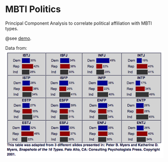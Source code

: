 # MBTI Politics

Principal Component Analysis to correlate political affiliation with MBTI types.

@see [demo](http://graphitfor.me/poc/mbti-politics/).

Data from:
![](https://github.com/benji/mbti-politics/blob/master/data_mbti_political_affiliation.png?raw=true)
